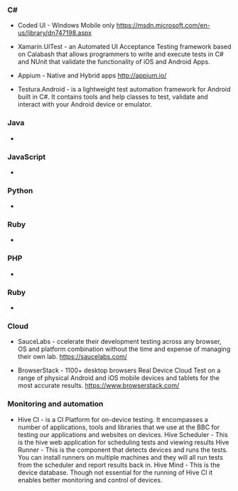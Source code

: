
### C# 
* Coded UI - Windows Mobile only https://msdn.microsoft.com/en-us/library/dn747198.aspx

* Xamarin.UITest - an Automated UI Acceptance Testing framework based on Calabash that allows programmers to write and execute tests in C# and NUnit that validate the functionality of iOS and Android Apps.

* Appium - Native and Hybrid apps http://appium.io/

* Testura.Android - is a lightweight test automation framework for Android built in C#. It contains tools and help classes to test, validate and interact with your Android device or emulator.

### Java 
*

### JavaScript 
*

### Python 
*

### Ruby 
*

### PHP 
*

### Ruby 
*

### Cloud
* SauceLabs - ccelerate their development testing across any browser, OS and platform combination without the time and expense of managing their own lab. https://saucelabs.com/

* BrowserStack - 1100+ desktop browsers
Real Device Cloud
Test on a range of physical Android and iOS mobile devices and tablets for the most accurate results. https://www.browserstack.com/

### Monitoring and automation
* Hive CI - is a CI Platform for on-device testing. It encompasses a number of applications, tools and libraries that we use at the BBC for testing our applications and websites on devices.
Hive Scheduler - This is the hive web application for scheduling tests and viewing results
Hive Runner - This is the component that detects devices and runs the tests. You can install runners on multiple machines and they will all run tests from the scheduler and report results back in.
Hive Mind - This is the device database. Though not essential for the running of Hive CI it enables better monitoring and control of devices.
